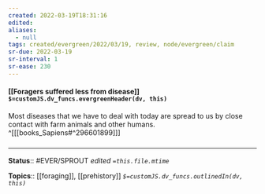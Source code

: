 ```yaml
---
created: 2022-03-19T18:31:16 
edited: 
aliases:
  - null
tags: created/evergreen/2022/03/19, review, node/evergreen/claim
sr-due: 2022-03-19
sr-interval: 1
sr-ease: 230
---
```


#### [[Foragers suffered less from disease]] `$=customJS.dv_funcs.evergreenHeader(dv, this)`


Most diseases that we have to deal with today are spread to us by close contact with farm animals and other humans.
^[[[books_Sapiens#^296601899]]]

### <hr class="footnote"/>

**Status**:: #EVER/SPROUT
*edited `=this.file.mtime`*

**Topics**:: [[foraging]], [[prehistory]]
*`$=customJS.dv_funcs.outlinedIn(dv, this)`*

